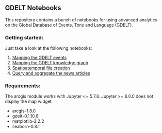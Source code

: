 ## GDELT Notebooks

This repository contains a bunch of notebooks for using advanced analytics on the Global Database of Events, Tone and Language (GDELT).

### Getting started:

Just take a look at the following notebooks:

1. [Mapping the GDELT events](https://github.com/gisfromscratch/gdelt-notebooks/blob/master/notebooks/Mapping%20GDELT%20Events.ipynb)
2. [Mapping the GDELT knowledge graph](https://github.com/gisfromscratch/gdelt-notebooks/blob/master/notebooks/Knowledge%20Graph%20Queries.ipynb)
3. [Spatioatemporal file creation](https://github.com/gisfromscratch/gdelt-notebooks/blob/master/notebooks/Spatio%20Temporal%20File%20Creation.ipynb)
4. [Query and aggregate the news articles](https://github.com/gisfromscratch/gdelt-notebooks/blob/master/notebooks/Query%20the%20news%20articles.ipynb)

### Requirements:
The arcgis module works with Jupyter <= 5.7.8. Jupyter >= 6.0.0 does not display the map widget.
- arcgis-1.8.0
- gdelt-0.1.10.6
- matplotlib-2.2.2
- seaborn-0.8.1
